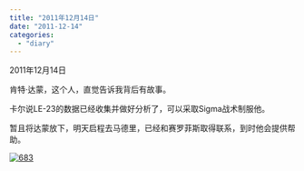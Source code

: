 ```yaml
---
title: "2011年12月14日"
date: "2011-12-14"
categories: 
  - "diary"
---
```


2011年12月14日

肯特·达蒙，这个人，直觉告诉我背后有故事。

卡尔说LE-23的数据已经收集并做好分析了，可以采取Sigma战术制服他。

暂且将达蒙放下，明天启程去马德里，已经和赛罗菲斯取得联系，到时他会提供帮助。

[![](images/683.jpg "683")](http://lofyer.org/wp-content/uploads/2011/12/683.jpg)
